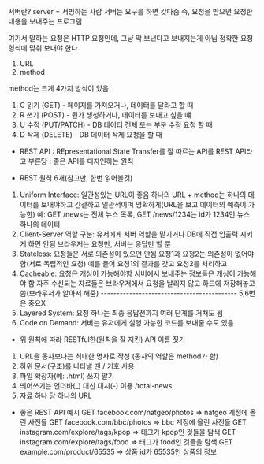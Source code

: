 서버란?
server = 서빙하는 사람
서버는 요구를 하면 갖다줌
즉, 요청을 받으면 요청한 내용을 보내주는 프로그램

여기서 말하는 요청은 HTTP 요청인데, 그냥 막 보낸다고 보내지는게 아님
정확한 요청 형식에 맞춰 보내야 한다
1. URL
2. method

method는 크게 4가지 방식이 있음
1. C 읽기 (GET) - 페이지를 가져오거나, 데이터를 달라고 할 때 
2. R 쓰기 (POST) - 뭔가 생성하거나, 데이터를 보내고 싶을 떄
3. U 수정 (PUT/PATCH) - DB 데이터 전체 또는 부분 수정 요청 할 때 
4. D 삭제 (DELETE) - DB 데이터 삭제 요청을 할 때

- REST API
: REpresentational State Transfer를 잘 따르는 API를 REST API라고 부른당
: 좋은 API를 디자인하는 원칙

- REST 원칙 6개(참고만, 한번 읽어볼것) 
1. Uniform Interface: 
일관성있는 URL이 좋음
하나의 URL + method는 하나의 데이터를 보내야하고
간결하고 일관적이며 명확하게(URL을 보고 데이터의 예측이 가능한)
예: GET /news는 전체 뉴스 목록, GET /news/1234는 id가 1234인 뉴스 하나의 데이터
2. Client-Server 역할 구분: 
유저에게 서버 역할을 맡기거나 DB에 직접 입출력 시키게 하면 안됨 
브라우저는 요청만, 서버는 응답만 할 뿐
3. Stateless: 
요청들은 서로 의존성이 있으면 안됨
요청1과 요청2는 의존성이 없어야 함(서로 독립적인 요청)
예를 들어 요청1의 결과를 갖고 요청2를 처리하고
4. Cacheable: 
요청은 캐싱이 가능해야함
서버에서 보내주는 정보들은 캐싱이 가능해야 함
자주 수신되는 자료들은 브라우저에서 요청을 날리지 않고 하드에 저장해놓고 씀(브라우저가 알아서 해줌)
------------------------------------------- 5,6번은 중요X
5. Layered System:
요청 하나는 최종 응답전까지 여러 단계를 거쳐도 됨
6. Code on Demand:
서버는 유저에게 실행 가능한 코드를 보내줄 수도 있음


- 위 원칙에 따라 RESTful한(원칙을 잘 지킨) API 이름 짓기
1. URL을 동사보다는 최대한 명사로 작성 (동사의 역할은 method가 함)
2. 하위 문서(구조)를 나타낼 땐 / 기호 사용
3. 파일 확장자(예: .html) 쓰지 말기
4. 띄어쓰기는 언더바(_) 대신 대시(-) 이용 /total-news
5. 자료 하나 당 하나의 URL 

- 좋은 REST API 예시
GET facebook.com/natgeo/photos => natgeo 계정에 올린 사진들
GET facebook.com/bbc/photos => bbc 계정에 올린 사진들
GET instagram.com/explore/tags/kpop => 태그가 kpop인 것들을 탐색
GET instagram.com/explore/tags/food => 태그가 food인 것들을 탐색
GET example.com/product/65535 => 상품 id가 65535인 상품의 정보